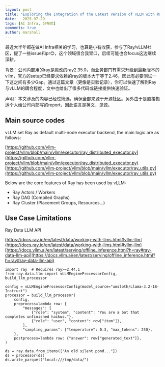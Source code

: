 ```yaml
---
layout: post
title: "Exploring the Integration of the Latest Version of vLLM with Ray 2.35.0: Gaps, Issues, and Challenges"
date:   2025-07-29
tags: [AI Infra, 分布式]
comments: true
author: marshall
---
```


最近大半年都在做AI Infra相关的学习，也算是小有收获，参与了Ray/vLLM社区，提了一些issue和pr😊，这个领域很合我胃口，后续可能也会focus这边继续深耕。

背景：公司内部用的ray是魔改的ray2.35.0，而业务部门有需求升级到最新版本的vllm，官方的setup已经要求依赖的ray的版本大于等于2.46，因此有必要测试一下这之间有多少Gap。通过这篇文章（更像是实验记录），你可以快速了解到Ray与vLLM的耦合程度，文中也给出了很多代码或链接提供快速验证。

声明：本文涉及的内容已经过筛选，确保全部来源于开源社区。另外由于是直接搬运个人给公司内部写的report，因此语言是英文，见谅。

<!-- more -->
<!-- meta name="description" -->

## Main source codes

vLLM set Ray as default multi-node executor backend, the main logic are as follows:

[https://github.com/vllm-project/vllm/blob/main/vllm/executor/ray_distributed_executor.py](https://github.com/vllm-project/vllm/blob/main/vllm/executor/ray_distributed_executor.py)
[https://github.com/vllm-project/vllm/blob/main/vllm/executor/ray_utils.py](https://github.com/vllm-project/vllm/blob/main/vllm/executor/ray_utils.py)

Below are the core features of Ray has been used by vLLM:
- Ray Actors / Workers
- Ray DAG (Compiled Graphs)
- Ray Cluster (Placement Groups, Resources…)

## Use Case Limitations

Ray Data LLM API

[https://docs.ray.io/en/latest/data/working-with-llms.html#vllm-llm](https://docs.ray.io/en/latest/data/working-with-llms.html#vllm-llm)
[https://docs.vllm.ai/en/latest/serving/offline_inference.html?h=ray#ray-data-llm-api](https://docs.vllm.ai/en/latest/serving/offline_inference.html?h=ray#ray-data-llm-api)

```{python}
import ray  # Requires ray>=2.44.1
from ray.data.llm import vLLMEngineProcessorConfig, build_llm_processor

config = vLLMEngineProcessorConfig(model_source="unsloth/Llama-3.2-1B-Instruct")
processor = build_llm_processor(
    config,
    preprocess=lambda row: {
        "messages": [
            {"role": "system", "content": "You are a bot that completes unfinished haikus."},
            {"role": "user", "content": row["item"]},
        ],
        "sampling_params": {"temperature": 0.3, "max_tokens": 250},
    },
    postprocess=lambda row: {"answer": row["generated_text"]},
)

ds = ray.data.from_items(["An old silent pond..."])
ds = processor(ds)
ds.write_parquet("local:///tmp/data/")
```
